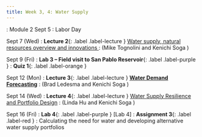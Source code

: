 ```yaml
---
title: Week 3, 4: Water Supply
---
```

: Module 2
Sept 5 : Labor Day

Sept 7 (Wed) 
: **Lecture 2**{: .label .label-lecture } [Water supply, natural resources overview and innovations ](/CivEng112/lectures/09-07)
: (Mike Tognolini and Kenichi Soga )

Sept 9 (Fri) 
: **Lab 3 – Field visit to San Pablo Reservoir**{: .label .label-purple } []()
: **Quiz 1**{: .label .label-orange }

Sept 12 (Mon) 
: **Lecture 3**{: .label .label-lecture } [**Water Demand Forecasting**](/CivEng112/lectures/09-12)
: (Brad Ledesma and Kenichi Soga )

Sept 14 (Wed) 
: **Lecture 4**{: .label .label-lecture } [Water Supply Resilience and Portfolio Design](/CivEng112/lectures/09-14)
: (Linda Hu and Kenichi Soga )

Sept 16 (Fri) 
: **Lab 4**{: .label .label-purple } [Lab 4]
: **Assignment 3**{: .label .label-red }
: Calculating the need for water and developing alternative water supply portfolios
